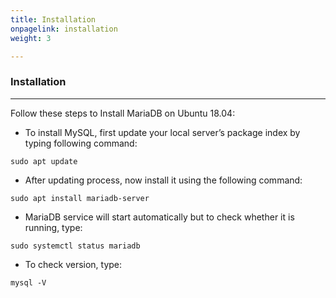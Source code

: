 ```yaml
---
title: Installation
onpagelink: installation
weight: 3

---
```


### **Installation**
------------

Follow these steps to Install MariaDB on Ubuntu 18.04:

- To install MySQL, first update your local server’s package index by typing following command:
 
 ```
sudo apt update
```

- After updating process, now install it using the following command:
 
 ```
sudo apt install mariadb-server
```

- MariaDB service will start automatically but to check whether it is running, type:
 
 ```
sudo systemctl status mariadb
```

- To check version, type:
 
 ```
mysql -V
```
